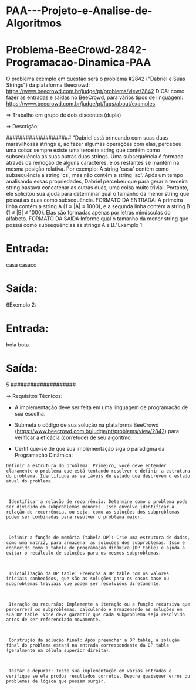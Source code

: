 # PAA---Projeto-e-Analise-de-Algoritmos
# Problema-BeeCrowd-2842-Programacao-Dinamica-PAA

O problema exemplo em questão será o problema #2842 ("Dabriel e Suas Strings") da plataforma Beecrowd:
https://www.beecrowd.com.br/judge/pt/problems/view/2842
          DICA: como fazer as entradas e saídas no BeeCrowd, para vários tipos de linguagem: https://www.beecrowd.com.br/judge/pt/faqs/about/examples

⇒ Trabalho em grupo de dois discentes (dupla)

⇒ Descrição:

####################
"Dabriel está brincando com suas duas maravilhosas strings e, ao fazer algumas operações com elas, percebeu uma coisa:
sempre existe uma terceira string que contém como subsequência as suas outras duas strings. Uma subsequência é formada através da remoção de alguns caracteres, e os restantes se mantém na mesma posição relativa. Por exemplo: A string 'casa' contém como subsequência a string 'cs', mas não contém a string 'ac'. Após um tempo analisando essas propriedades, Dabriel percebeu que para gerar a terceira string bastava concatenar as outras duas, uma coisa muito trivial. Portanto, ele solicitou sua ajuda para determinar qual o tamanho da menor string que possui as duas como subsequência.
FORMATO DA ENTRADA:
A primeira linha contém a string A (1 ≤ |A| ≤ 1000), e a segunda linha contém a string B (1 ≤ |B| ≤ 1000). Elas são formadas apenas por letras minúsculas do alfabeto.
FORMATO DA SAÍDA
Informe qual o tamanho da menor string que possui como subsequências as strings A e B."Exemplo 1:

# Entrada:
casa
casaco

# Saída:
6Exemplo 2:

# Entrada:
bola
bota

# Saída:
5
####################

⇒ Requisitos Técnicos:
   * A implementação deve ser feita em uma linguagem de programação de sua escolha.
   * Submeta o código de sua solução na plataforma BeeCrowd (https://www.beecrowd.com.br/judge/pt/problems/view/2842) para verificar a eficácia (corretude) de seu algoritmo.

   * Certifique-se de que sua implementação siga o paradigma da Programação Dinâmica: 

        

    Definir a estrutura do problema: Primeiro, você deve entender claramente o problema que está tentando resolver e definir a estrutura do problema. Identifique as variáveis de estado que descrevem o estado atual do problema.

       

     Identificar a relação de recorrência: Determine como o problema pode ser dividido em subproblemas menores. Isso envolve identificar a relação de recorrência, ou seja, como as soluções dos subproblemas podem ser combinadas para resolver o problema maior.

       

     Definir a função de memória (tabela DP): Crie uma estrutura de dados, como uma matriz, para armazenar as soluções dos subproblemas. Isso é conhecido como a tabela de programação dinâmica (DP table) e ajuda a evitar o recálculo de soluções para os mesmos subproblemas.

       

     Inicialização da DP table: Preencha a DP table com os valores iniciais conhecidos, que são as soluções para os casos base ou subproblemas triviais que podem ser resolvidos diretamente.

       

     Iteração ou recursão: Implemente a iteração ou a função recursiva que percorrerá os subproblemas, calculando e armazenando as soluções em sua DP table. Você deve garantir que cada subproblema seja resolvido antes de ser referenciado novamente.

       

     Construção da solução final: Após preencher a DP table, a solução final do problema estará na entrada correspondente da DP table (geralmente na célula superior direita).

       

     Testar e depurar: Teste sua implementação em várias entradas e verifique se ela produz resultados corretos. Depure quaisquer erros ou problemas de lógica que possam surgir.
